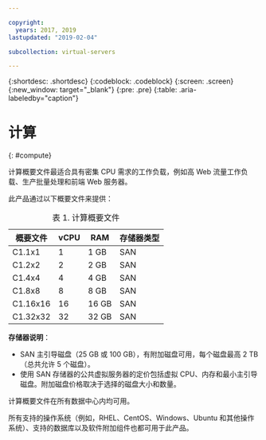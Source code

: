 ```yaml
---

copyright:
  years: 2017, 2019
lastupdated: "2019-02-04"

subcollection: virtual-servers

---
```


{:shortdesc: .shortdesc}
{:codeblock: .codeblock}
{:screen: .screen}
{:new_window: target="_blank"}
{:pre: .pre}
{:table: .aria-labeledby="caption"}

# 计算
{: #compute}

计算概要文件最适合具有密集 CPU 需求的工作负载，例如高 Web 流量工作负载、生产批量处理和前端 Web 服务器。

此产品通过以下概要文件来提供：

<table>
<CAPTION>表 1. 计算概要文件</CAPTION>
<THEAD>
<TR>
<th>概要文件</th>
<th>vCPU</th>
<th>RAM</th>
<th>存储器类型</th>
</TR>
</THEAD>
<TBODY>
<tr>
<td>C1.1x1</td>
<td>1</td>
<td>1 GB</td>
<td>SAN</td>
</tr>
<tr>
<td>C1.2x2</td>
<td>2</td>
<td>2 GB</td>
<td>SAN</td>
</tr>
<tr>
<td>C1.4x4</td>
<td>4</td>
<td>4 GB</td>
<td>SAN</td>
</tr>
<tr>
<td>C1.8x8</td>
<td>8</td>
<td>8 GB</td>
<td>SAN</td>
</tr>
<tr>
<td>C1.16x16</td>
<td>16</td>
<td>16 GB</td>
<td>SAN</td>
</tr>
<tr>
<td>C1.32x32</td>
<td>32</td>
<td>32 GB</td>
<td>SAN</td>
</tr>
</TBODY>
</table>

**存储器说明**：
* SAN 主引导磁盘（25 GB 或 100 GB），有附加磁盘可用，每个磁盘最高 2 TB（总共允许 5 个磁盘）。
* 使用 SAN 存储器的公共虚拟服务器的定价包括虚拟 CPU、内存和最小主引导磁盘。附加磁盘价格取决于选择的磁盘大小和数量。  

计算概要文件在所有数据中心内均可用。

所有支持的操作系统（例如，RHEL、CentOS、Windows、Ubuntu 和其他操作系统）、支持的数据库以及软件附加组件也都可用于此产品。  
